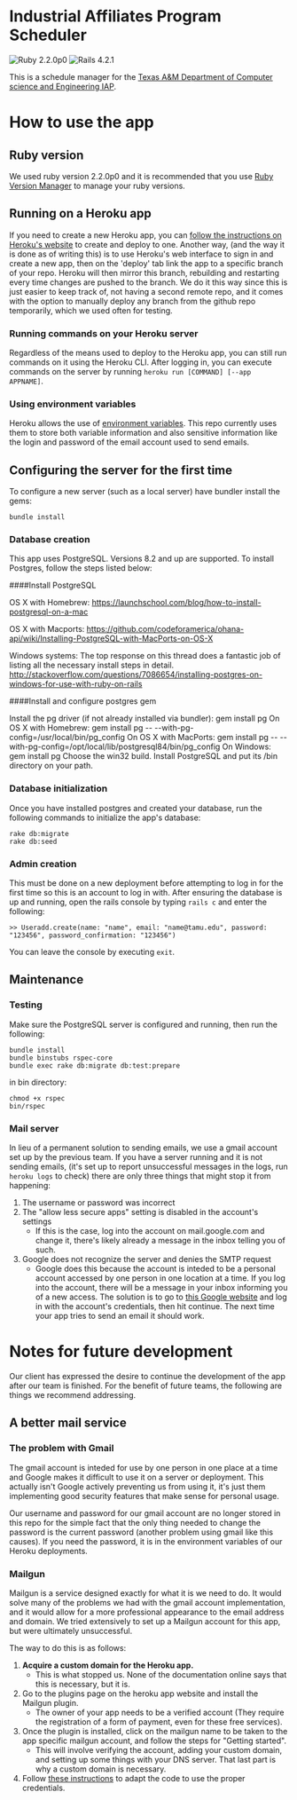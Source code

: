 # Industrial Affiliates Program Scheduler
![Ruby 2.2.0p0](https://img.shields.io/badge/Ruby-2.2.0p0-e0115f.svg) ![Rails 4.2.1](https://img.shields.io/badge/Rails-4.2.1-orange.svg)

This is a schedule manager for the [Texas A&M Department of Computer science and Engineering IAP](https://engineering.tamu.edu/cse/iap).

# How to use the app
## Ruby version
We used ruby version 2.2.0p0 and it is recommended that you use [Ruby Version Manager](https://rvm.io/rvm/install) to manage your ruby versions.

## Running on a Heroku app
If you need to create a new Heroku app, you can [follow the instructions on Heroku's website](https://devcenter.heroku.com/articles/creating-apps) to create and deploy to one. Another way, (and the way it is done as of writing this) is to use Heroku's web interface to sign in and create a new app, then on the 'deploy' tab link the app to a specific branch of your repo. Heroku will then mirror this branch, rebuilding and restarting every time changes are pushed to the branch. We do it this way since this is just easier to keep track of, not having a second remote repo, and it comes with the option to manually deploy any branch from the github repo temporarily, which we used often for testing.

### Running commands on your Heroku server
Regardless of the means used to deploy to the Heroku app, you can still run commands on it using the Heroku CLI. After logging in, you can execute commands on the server by running `heroku run [COMMAND] [--app APPNAME]`.

### Using environment variables
Heroku allows the use of [environment variables](https://devcenter.heroku.com/articles/config-vars). This repo currently uses them to store both variable information and also sensitive information like the login and password of the email account used to send emails. 

## Configuring the server for the first time
To configure a new server (such as a local server) have bundler install the gems:

    bundle install

### Database creation
This app uses PostgreSQL. Versions 8.2 and up are supported. To install Postgres, follow the steps listed below:

####Install PostgreSQL 

OS X with Homebrew:
https://launchschool.com/blog/how-to-install-postgresql-on-a-mac

OS X with Macports:
https://github.com/codeforamerica/ohana-api/wiki/Installing-PostgreSQL-with-MacPorts-on-OS-X

Windows systems:
The top response on this thread does a fantastic job of listing all the necessary install steps in detail.
http://stackoverflow.com/questions/7086654/installing-postgres-on-windows-for-use-with-ruby-on-rails


####Install and configure postgres gem

Install the pg driver (if not already installed via bundler):
  gem install pg
On OS X with Homebrew:
  gem install pg -- --with-pg-config=/usr/local/bin/pg_config
On OS X with MacPorts:
  gem install pg -- --with-pg-config=/opt/local/lib/postgresql84/bin/pg_config
On Windows:
  gem install pg
      Choose the win32 build.
      Install PostgreSQL and put its /bin directory on your path.

### Database initialization

Once you have installed postgres and created your database, run the following commands to initialize the app's database:
	
	rake db:migrate
    rake db:seed 
    

### Admin creation
This must be done on a new deployment before attempting to log in for the first time so this is an account to log in with. After ensuring the database is up and running, open the rails console by typing `rails c` and enter the following:

    >> Useradd.create(name: "name", email: "name@tamu.edu", password: "123456", password_confirmation: "123456")
    
You can leave the console by executing `exit`.

## Maintenance
### Testing
Make sure the PostgreSQL server is configured and running, then run the following:

    bundle install
    bundle binstubs rspec-core
    bundle exec rake db:migrate db:test:prepare

in bin directory:

    chmod +x rspec
    bin/rspec

### Mail server
In lieu of a permanent solution to sending emails, we use a gmail account set up by the previous team. If you have a server running and it is not sending emails, (it's set up to report unsuccessful messages in the logs, run `heroku logs` to check) there are only three things that might stop it from happening:

1. The username or password was incorrect
2. The "allow less secure apps" setting is disabled in the account's settings
    * If this is the case, log into the account on mail.google.com and change it, there's likely already a message in the inbox telling you of such.
3. Google does not recognize the server and denies the SMTP request
    * Google does this because the account is inteded to be a personal account accessed by one person in one location at a time. If you log into the account, there will be a message in your inbox informing you of a new access. The solution is to go to [this Google website](https://accounts.google.com/DisplayUnlockCaptcha) and log in with the account's credentials, then hit continue. The next time your app tries to send an email it should work.

# Notes for future development
Our client has expressed the desire to continue the development of the app after our team is finished. For the benefit of future teams, the following are things we recommend addressing.

## A better mail service
### The problem with Gmail
The gmail account is inteded for use by one person in one place at a time and Google makes it difficult to use it on a server or deployment. This actually isn't Google actively preventing us from using it, it's just them implementing good security features that make sense for personal usage.

Our username and password for our gmail account are no longer stored in this repo for the simple fact that the only thing needed to change the password is the current password (another problem using gmail like this causes). If you need the password, it is in the environment variables of our Heroku deployments.

### Mailgun
Mailgun is a service designed exactly for what it is we need to do. It would solve many of the problems we had with the gmail account implementation, and it would allow for a more professional appearance to the email address and domain. We tried extensively to set up a Mailgun account for this app, but were ultimately unsuccessful.

The way to do this is as follows:

1. **Acquire a custom domain for the Heroku app.**
    * This is what stopped us. None of the documentation online says that this is necessary, but it is.
2. Go to the plugins page on the heroku app website and install the Mailgun plugin.
    * The owner of your app needs to be a verified account (They require the registration of a form of payment, even for these free services).
3. Once the plugin is installed, click on the mailgun name to be taken to the app specific mailgun account, and follow the steps for "Getting started".
    * This will involve verifying the account, adding your custom domain, and setting up some things with your DNS server. That last part is why a custom domain is necessary.
4. Follow [these instructions](https://devcenter.heroku.com/articles/mailgun) to adapt the code to use the proper credentials.
